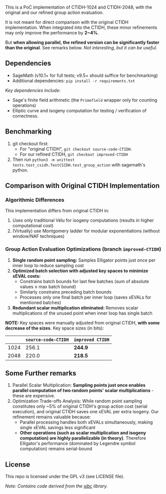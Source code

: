This is a PoC implementation of CTIDH-1024 and CTIDH-2048, with the original and our refined group action evaluation. 

It is not meant for direct comparison with the original CTIDH implementation. When integrated into the CTIDH, these minor refinements may only improve the performance by **2~4%**. 

But **when allowing parallel, the refined version can be significantly faster than the original**. See remarks below. _Not interesting, but it can be useful._

## Dependencies

- SageMath (v10.1+ for full tests; v9.5+ should suffice for benchmarking)
- Additional dependencies: `pip install -r requirements.txt`

*Key dependencies include:*
- Sage's finite field arithmetic (the `Primefield` wrapper only for counting operations)
- Elliptic curve and isogeny computation for testing / verification of correctness.


## Benchmarking
1. git checkout first:
   - For "original CTIDH", `git checkout source-code-CTIDH`.
   - For our refined CTIDH, `git checkout improved-CTIDH`
2. Then run `python3 -m unittest tests.test_csidh.TestCSIDH.test_group_action` with sagemath's python.

## Comparison with Original CTIDH Implementation
### Algorithmic Differences
This implementation differs from original CTIDH in:
1. Uses only traditional Vélu for isogeny computations (results in higher computational cost)
2. (Virtually) use Montgomery ladder for modular exponentiations (without window/NAF techniques)


### Group Action Evaluation Optimizations (branch `improved-CTIDH`)
1. **Single random point sampling:** Samples Elligator points just once per inner loop to reduce sampling cost
2. **Optimized batch selection with adjusted key spaces to minimize xEVAL costs:**
   - Constrains batch bounds for last few batches (sum of absolute values ≤ max batch bound)
   - Similarly constrains preceding batch bounds
   - Processes only one final batch per inner loop (saves xEVALs for mentioned batches)
3. **Redundant scalar multiplication eliminated:** Removes scalar multiplications of the unused point when inner loop has single batch

**NOTE:**  Key spaces were manually adjusted from original CTIDH, **with some decrease of the sizes**. Key space sizes (in bits):

|      | `source-code-CTIDH` | `improved CTIDH` |
| ---- | -------------- | ---------------- |
| 1024 | 256.1          | **244.9**        |
| 2048 | 220.0          | **218.5**        |


<!-- ## Some Further remarks
If we allow parallelization, our refinements would be more valuable:
1. Samping point only once makes it possible to **compute the scalar multiplications of two random points in parallel**. These scalar mults are expensive.
2. Although the cost of random points sampling is only about 5% of the original CTIDH group action (without parallel), and original CTIDH can save a xEVAL for an extra isogeny. But it could be useful, because:
   1. The two xEVAL of an isogeny can be done in parallel, therefore saving a single xEVAL is not attractive
   2. While all other algorithms (i.e. scalar mult, isogeny) are highly parallelizable (at least, in theory), Elligator, whose cost mainly originated from Legendre symbol computation is not. -->

## Some Further remarks
1. Parallel Scalar Multiplication: **Sampling points just once enables parallel computation of two random points' scalar multiplications** - these are expensive.
2. Optimization Trade-offs Analysis:
While random point sampling constitutes only ~5% of original CTIDH's group action cost (serial execution),
and original CTIDH saves one xEVAL per extra isogeny. Our refinement remains valuable because: 
   - Parallel processing handles both xEVALs simultaneously, making single xEVAL savings less significant
   - **Other operations (such as scalar multiplication and isogeny computation) are highly parallelizable (in theory)**. Therefore Elligator's performance (dominated by Legendre symbol computation) remains serial-bound

## License
This repo is licensed under the GPL v3 (see LICENSE file).

*Note: Contains code derived from the [sibc](https://github.com/JJChiDguez/sibc) library.*
